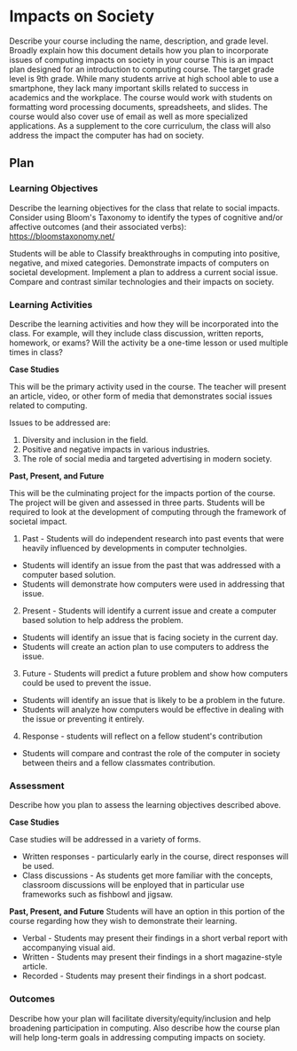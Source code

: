 # Impacts on Society

Describe your course including the name, description, and grade level. Broadly explain how this document details how you plan to incorporate issues of computing impacts on society in your course
This is an impact plan designed for an introduction to computing course. The target grade level is 9th grade. 
While many students arrive at high school able to use a smartphone, they lack many important skills related to success in academics and the workplace. 
The course would work with students on formatting word processing documents, spreadsheets, and slides. 
The course would also cover use of email as well as more specialized applications. 
As a supplement to the core curriculum, the class will also address the impact the computer has had on society. 

## Plan

### Learning Objectives

Describe the learning objectives for the class that relate to social impacts. Consider using Bloom's Taxonomy to identify the types of cognitive and/or affective outcomes (and their associated verbs): https://bloomstaxonomy.net/

Students will be able to
Classify breakthroughs in computing into positive, negative, and mixed categories. 
Demonstrate impacts of computers on societal development. 
Implement a plan to address a current social issue. 
Compare and contrast similar technologies and their impacts on society. 

### Learning Activities

Describe the learning activities and how they will be incorporated into the class. For example, will they include class discussion, written reports, homework, or exams? Will the activity be a one-time lesson or used multiple times in class?

**Case Studies**

This will be the primary activity used in the course. The teacher will present an article, video, or other form of media that demonstrates social issues related to computing. 

Issues to be addressed are: 
1. Diversity and inclusion in the field. 
2. Positive and negative impacts in various industries. 
3. The role of social media and targeted advertising in modern society. 


**Past, Present, and Future** 

This will be the culminating project for the impacts portion of the course. The project will be given and assessed in three parts. 
Students will be required to look at the development of computing through the framework of societal impact. 
1. Past - Students will do independent research into past events that were heavily influenced by developments in computer technolgies. 
- Students will identify an issue from the past that was addressed with a computer based solution. 
- Students will demonstrate how computers were used in addressing that issue. 
2. Present - Students will identify a current issue and create a computer based solution to help address the problem. 
- Students will identify an issue that is facing society in the current day. 
- Students will create an action plan to use computers to address the issue. 
3. Future - Students will predict a future problem and show how computers could be used to prevent the issue. 
- Students will identify an issue that is likely to be a problem in the future. 
- Students will analyze how computers would be effective in dealing with the issue or preventing it entirely. 
4. Response - students will reflect on a fellow student's contribution 
- Students will compare and contrast the role of the computer in society between theirs and a fellow classmates contribution. 

### Assessment

Describe how you plan to assess the learning objectives described above.

**Case Studies** 

Case studies will be addressed in a variety of forms. 
- Written responses - particularly early in the course, direct responses will be used. 
- Class discussions - As students get more familiar with the concepts, classroom discussions will be enployed that in particular use frameworks such as fishbowl and jigsaw. 

**Past, Present, and Future**
Students will have an option in this portion of the course regarding how they wish to demonstrate their learning. 
- Verbal - Students may present their findings in a short verbal report with accompanying visual aid. 
- Written - Students may present their findings in a short magazine-style article. 
- Recorded - Students may present their findings in a short podcast. 


### Outcomes

Describe how your plan will facilitate diversity/equity/inclusion and help broadening participation in computing. Also describe how the course plan will help long-term goals in addressing computing impacts on society.
